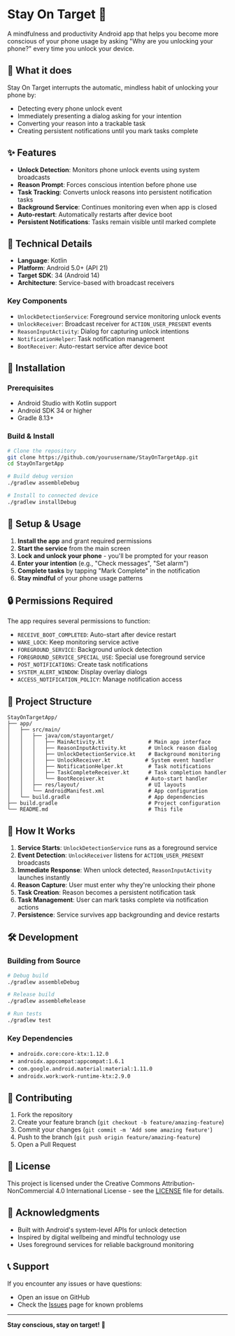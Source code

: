 # Stay On Target 🎯

A mindfulness and productivity Android app that helps you become more conscious of your phone usage by asking "Why are you unlocking your phone?" every time you unlock your device.

## 🎯 What it does

Stay On Target interrupts the automatic, mindless habit of unlocking your phone by:
- Detecting every phone unlock event
- Immediately presenting a dialog asking for your intention
- Converting your reason into a trackable task
- Creating persistent notifications until you mark tasks complete

## ✨ Features

- **Unlock Detection**: Monitors phone unlock events using system broadcasts
- **Reason Prompt**: Forces conscious intention before phone use
- **Task Tracking**: Converts unlock reasons into persistent notification tasks
- **Background Service**: Continues monitoring even when app is closed
- **Auto-restart**: Automatically restarts after device boot
- **Persistent Notifications**: Tasks remain visible until marked complete

## 🔧 Technical Details

- **Language**: Kotlin
- **Platform**: Android 5.0+ (API 21)
- **Target SDK**: 34 (Android 14)
- **Architecture**: Service-based with broadcast receivers

### Key Components
- `UnlockDetectionService`: Foreground service monitoring unlock events
- `UnlockReceiver`: Broadcast receiver for `ACTION_USER_PRESENT` events
- `ReasonInputActivity`: Dialog for capturing unlock intentions
- `NotificationHelper`: Task notification management
- `BootReceiver`: Auto-restart service after device boot

## 🚀 Installation

### Prerequisites
- Android Studio with Kotlin support
- Android SDK 34 or higher
- Gradle 8.13+

### Build & Install
```bash
# Clone the repository
git clone https://github.com/yourusername/StayOnTargetApp.git
cd StayOnTargetApp

# Build debug version
./gradlew assembleDebug

# Install to connected device
./gradlew installDebug
```

## 📱 Setup & Usage

1. **Install the app** and grant required permissions
2. **Start the service** from the main screen
3. **Lock and unlock your phone** - you'll be prompted for your reason
4. **Enter your intention** (e.g., "Check messages", "Set alarm")
5. **Complete tasks** by tapping "Mark Complete" in the notification
6. **Stay mindful** of your phone usage patterns

## 🔒 Permissions Required

The app requires several permissions to function:

- `RECEIVE_BOOT_COMPLETED`: Auto-start after device restart
- `WAKE_LOCK`: Keep monitoring service active
- `FOREGROUND_SERVICE`: Background unlock detection
- `FOREGROUND_SERVICE_SPECIAL_USE`: Special use foreground service
- `POST_NOTIFICATIONS`: Create task notifications
- `SYSTEM_ALERT_WINDOW`: Display overlay dialogs
- `ACCESS_NOTIFICATION_POLICY`: Manage notification access

## 📂 Project Structure

```
StayOnTargetApp/
├── app/
│   ├── src/main/
│   │   ├── java/com/stayontarget/
│   │   │   ├── MainActivity.kt              # Main app interface
│   │   │   ├── ReasonInputActivity.kt       # Unlock reason dialog
│   │   │   ├── UnlockDetectionService.kt    # Background monitoring
│   │   │   ├── UnlockReceiver.kt           # System event handler
│   │   │   ├── NotificationHelper.kt        # Task notifications
│   │   │   ├── TaskCompleteReceiver.kt      # Task completion handler
│   │   │   └── BootReceiver.kt             # Auto-start handler
│   │   ├── res/layout/                      # UI layouts
│   │   └── AndroidManifest.xml              # App configuration
│   └── build.gradle                         # App dependencies
├── build.gradle                             # Project configuration
└── README.md                                # This file
```

## 🔄 How It Works

1. **Service Starts**: `UnlockDetectionService` runs as a foreground service
2. **Event Detection**: `UnlockReceiver` listens for `ACTION_USER_PRESENT` broadcasts
3. **Immediate Response**: When unlock detected, `ReasonInputActivity` launches instantly
4. **Reason Capture**: User must enter why they're unlocking their phone
5. **Task Creation**: Reason becomes a persistent notification task
6. **Task Management**: User can mark tasks complete via notification actions
7. **Persistence**: Service survives app backgrounding and device restarts

## 🛠️ Development

### Building from Source
```bash
# Debug build
./gradlew assembleDebug

# Release build
./gradlew assembleRelease

# Run tests
./gradlew test
```

### Key Dependencies
- `androidx.core:core-ktx:1.12.0`
- `androidx.appcompat:appcompat:1.6.1`
- `com.google.android.material:material:1.11.0`
- `androidx.work:work-runtime-ktx:2.9.0`

## 🤝 Contributing

1. Fork the repository
2. Create your feature branch (`git checkout -b feature/amazing-feature`)
3. Commit your changes (`git commit -m 'Add some amazing feature'`)
4. Push to the branch (`git push origin feature/amazing-feature`)
5. Open a Pull Request

## 📄 License

This project is licensed under the Creative Commons Attribution-NonCommercial 4.0 International License - see the [LICENSE](LICENSE) file for details.

## 🙏 Acknowledgments

- Built with Android's system-level APIs for unlock detection
- Inspired by digital wellbeing and mindful technology use
- Uses foreground services for reliable background monitoring

## 📞 Support

If you encounter any issues or have questions:
- Open an issue on GitHub
- Check the [Issues](https://github.com/yourusername/StayOnTargetApp/issues) page for known problems

---

**Stay conscious, stay on target!** 🎯